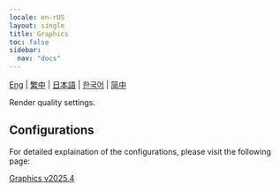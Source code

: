 ```yaml
---
locale: en-rUS
layout: single
title: Graphics
toc: false
sidebar:
  nav: "docs"
---
```

[Eng](/dancexr/features/graphics.md) | [繁中](/tw/dancexr/features/graphics.md) | [日本語](/jp/dancexr/features/graphics.md) | [한국어](/kr/dancexr/features/graphics.md) | [简中](/zh/dancexr/features/graphics.md)

Render quality settings.

## Configurations

For detailed explaination of the configurations, please visit the following page:

[Graphics v2025.4](/dancexr/menu/2025.4/system/graphics)

